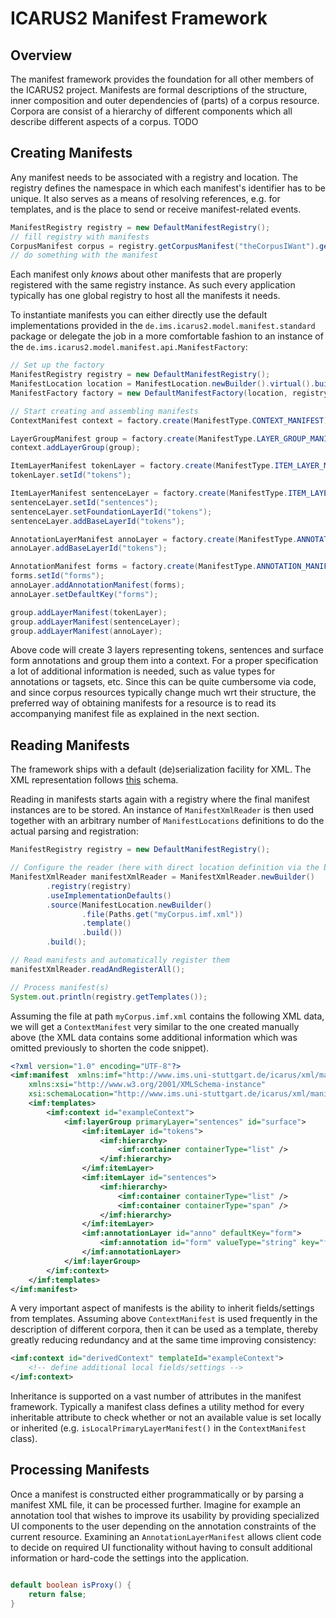 # ICARUS2 Manifest Framework

## Overview

The manifest framework provides the foundation for all other members of the ICARUS2 project. Manifests are formal descriptions of the structure, inner composition and outer dependencies of (parts) of a corpus resource. Corpora are consist of a hierarchy of different components which all describe different aspects of a corpus.
TODO  

## Creating Manifests

Any manifest needs to be associated with a registry and location. The registry defines the namespace in which each manifest's identifier has to be unique. It also serves as a means of resolving references, e.g. for templates, and is the place to send or receive manifest-related events. 

```java
ManifestRegistry registry = new DefaultManifestRegistry();
// fill registry with manifests
CorpusManifest corpus = registry.getCorpusManifest("theCorpusIWant").get();
// do something with the manifest
```

Each manifest only *knows* about other manifests that are properly registered with the same registry instance. As such every application typically has one global registry to host all the manifests it needs.

To instantiate manifests you can either directly use the default implementations provided in the `de.ims.icarus2.model.manifest.standard` package or delegate the job in a more comfortable fashion to an instance of the `de.ims.icarus2.model.manifest.api.ManifestFactory`:

```java
// Set up the factory
ManifestRegistry registry = new DefaultManifestRegistry();
ManifestLocation location = ManifestLocation.newBuilder().virtual().build();
ManifestFactory factory = new DefaultManifestFactory(location, registry);

// Start creating and assembling manifests
ContextManifest context = factory.create(ManifestType.CONTEXT_MANIFEST);

LayerGroupManifest group = factory.create(ManifestType.LAYER_GROUP_MANIFEST, context);
context.addLayerGroup(group);

ItemLayerManifest tokenLayer = factory.create(ManifestType.ITEM_LAYER_MANIFEST, group);
tokenLayer.setId("tokens");

ItemLayerManifest sentenceLayer = factory.create(ManifestType.ITEM_LAYER_MANIFEST, group);
sentenceLayer.setId("sentences");
sentenceLayer.setFoundationLayerId("tokens");
sentenceLayer.addBaseLayerId("tokens");

AnnotationLayerManifest annoLayer = factory.create(ManifestType.ANNOTATION_LAYER_MANIFEST, group);
annoLayer.addBaseLayerId("tokens");

AnnotationManifest forms = factory.create(ManifestType.ANNOTATION_MANIFEST, annoLayer);
forms.setId("forms");
annoLayer.addAnnotationManifest(forms);
annoLayer.setDefaultKey("forms");

group.addLayerManifest(tokenLayer);
group.addLayerManifest(sentenceLayer);
group.addLayerManifest(annoLayer);
```

Above code will create 3 layers representing tokens, sentences and surface form annotations and group them into a context. For a proper specification a lot of additional information is needed, such as value types for annotations or tagsets, etc. Since this can be quite cumbersome via code, and since corpus resources typically change much wrt their structure, the preferred way of obtaining manifests for a resource is to read its accompanying manifest file as explained in the next section.

## Reading Manifests

The framework ships with a default (de)serialization facility for XML. The XML representation follows [this](https://github.com/ICARUS-tooling/icarus2-modeling-framework/blob/dev/icarus2-manifest-api/src/main/resources/de/ims/icarus2/model/manifest/xml/corpus.xsd) schema.

Reading in manifests starts again with a registry where the final manifest instances are to be stored. An instance of `ManifestXmlReader` is then used together with an arbitrary number of `ManifestLocations` definitions to do the actual parsing and registration:

```java
ManifestRegistry registry = new DefaultManifestRegistry();

// Configure the reader (here with direct location definition via the builder)
ManifestXmlReader manifestXmlReader = ManifestXmlReader.newBuilder()
		.registry(registry)
		.useImplementationDefaults()
		.source(ManifestLocation.newBuilder()
				.file(Paths.get("myCorpus.imf.xml"))
				.template()
				.build())
		.build();

// Read manifests and automatically register them
manifestXmlReader.readAndRegisterAll();

// Process manifest(s)
System.out.println(registry.getTemplates());
```

Assuming the file at path `myCorpus.imf.xml` contains the following XML data, we will get a `ContextManifest` very similar to the one created manually above (the XML data contains some additional information which was omitted previously to shorten the code snippet).

```xml
<?xml version="1.0" encoding="UTF-8"?>
<imf:manifest  xmlns:imf="http://www.ims.uni-stuttgart.de/icarus/xml/manifest"
	xmlns:xsi="http://www.w3.org/2001/XMLSchema-instance"
	xsi:schemaLocation="http://www.ims.uni-stuttgart.de/icarus/xml/manifest http://www.ims.uni-stuttgart.de/icarus/xml/manifest/corpus.xsd">
	<imf:templates>
		<imf:context id="exampleContext">
			<imf:layerGroup primaryLayer="sentences" id="surface">
				<imf:itemLayer id="tokens">
					<imf:hierarchy>
						<imf:container containerType="list" />
					</imf:hierarchy>
				</imf:itemLayer>
				<imf:itemLayer id="sentences">
					<imf:hierarchy>
						<imf:container containerType="list" />
						<imf:container containerType="span" />
					</imf:hierarchy>
				</imf:itemLayer>
				<imf:annotationLayer id="anno" defaultKey="form">
					<imf:annotation id="form" valueType="string" key="form" />
				</imf:annotationLayer>
			</imf:layerGroup>
		</imf:context>
	</imf:templates>
</imf:manifest>
```

A very important aspect of manifests is the ability to inherit fields/settings from templates. Assuming above `ContextManifest` is used frequently in the description of different corpora, then it can be used as a template, thereby greatly reducing redundancy and at the same time improving consistency:

```xml
<imf:context id="derivedContext" templateId="exampleContext">
	<!-- define additional local fields/settings -->
</imf:context>
```

Inheritance is supported on a vast number of attributes in the manifest framework. Typically a manifest class defines a utility method for every inheritable attribute to check whether or not an available value is set locally or inherited (e.g. `isLocalPrimaryLayerManifest()` in the `ContextManifest` class).

## Processing Manifests

Once a manifest is constructed either programmatically or by parsing a manifest XML file, it can be processed further. Imagine for example an annotation tool that wishes to improve its usability by providing specialized UI components to the user depending on the annotation constraints of the current resource. Examining an `AnnotationLayerManifest` allows client code to decide on required UI functionality without having to consult additional information or hard-code the settings into the application.

```java

```

```java
default boolean isProxy() {
	return false;
}
```
